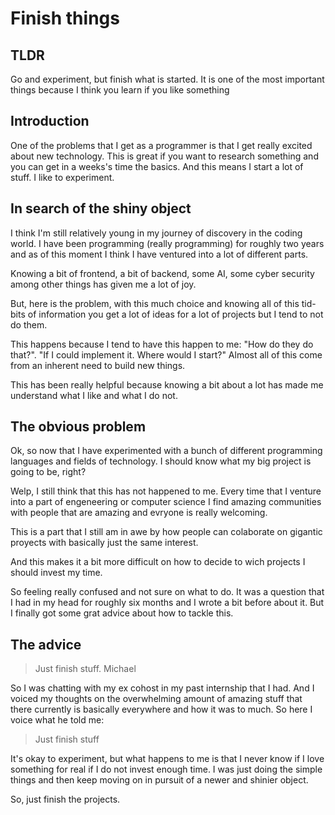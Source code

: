 # Finish things

## TLDR

Go and experiment, but finish what is started. It is one of the most important
things because I think you learn if you like something 

## Introduction

One of the problems that I get as a programmer is that I get really excited
about new technology. This is great if you want to research something and you
can get in a weeks's time the basics. And this means I start a lot of stuff. I
like to experiment.

## In search of the shiny object

I think I'm still relatively young in my journey of discovery in the coding
world.  I have been programming (really programming) for roughly two years and
as of this moment I think I have ventured into a lot of different parts.

Knowing a bit of frontend, a bit of backend, some AI, some cyber security among
other things has given me a lot of joy. 

But, here is the problem, with this much choice and knowing all of this
tid-bits of information you get a lot of ideas for a lot of projects but I tend
to not do them. 

This happens because I tend to have this happen to me: "How do they do that?".
"If I could implement it. Where would I start?" Almost all of this come from an
inherent need to build new things.

This has been really helpful because knowing a bit about a lot has made me
understand what I like and what I do not.

## The obvious problem

Ok, so now that I have experimented with a bunch of different programming
languages and fields of technology. I should know what my big project is going
to be, right?

Welp, I still think that this has not happened to me. Every time that I venture
into a part of engeneering or computer science I find amazing communities with
people that are amazing and evryone is really welcoming.

This is a part that I still am in awe by how people can colaborate on gigantic
proyects with basically just the same interest.

And this makes it a bit more difficult on how to decide to wich projects I
should invest my time.

So feeling really confused and not sure on what to do. It was a question that I
had in my head for roughly six months and I wrote a bit before about it.  But I
finally got some grat advice about how to tackle this.

## The advice

> Just finish stuff.
> Michael

So I was chatting with my ex cohost in my past internship that I had. And I
voiced my thoughts on the overwhelming amount of amazing stuff that there
currently is basically everywhere and how it was to much. So here I voice what
he told me:

> Just finish stuff

It's okay to experiment, but what happens to me is that I never know if I love
something for real if I do not invest enough time. I was just doing the simple
things and then keep moving on in pursuit of a newer and shinier object.

So, just finish the projects.

